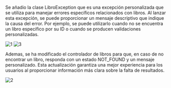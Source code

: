 Se añadio la clase LibroException que es una excepción personalizada que se utiliza para manejar errores específicos relacionados con libros. Al lanzar esta excepción, se puede proporcionar un mensaje descriptivo que indique la causa del error. Por ejemplo, se puede utilizarlo cuando no se encuentra un libro específico por su ID o cuando se producen validaciones personalizadas.

![1](https://github.com/josueleonn/libro-api/assets/147575712/3b4bd83a-7e30-4f6f-a437-07af88114475)
![3](https://github.com/josueleonn/libro-api/assets/147575712/6686610c-1073-4f06-9566-670395e1ed36)


Ademas, se ha modificado el controlador de libros para que, en caso de no encontrar un libro, responda con un estado NOT_FOUND y un mensaje personalizado. Esta actualización garantiza una mejor experiencia para los usuarios al proporcionar información más clara sobre la falta de resultados.

![2](https://github.com/josueleonn/libro-api/assets/147575712/0bc8b277-3718-4b2d-8d0e-3485667dcda6)
